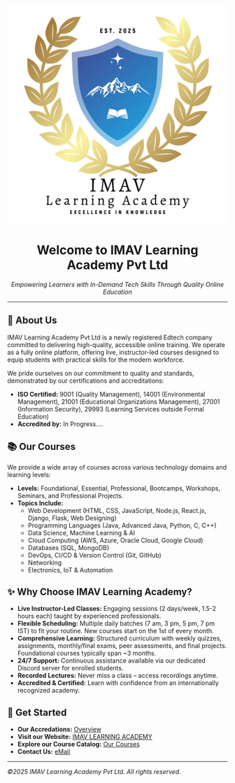 <p align="center">
  <img src="logo.png" alt="LOGO" width="500" height="500">
</p>


<h1 align="center">Welcome to IMAV Learning Academy Pvt Ltd</h1>

<p align="center">
  <em>Empowering Learners with In-Demand Tech Skills Through Quality Online Education</em>
</p>

---

## 👋 About Us

IMAV Learning Academy Pvt Ltd is a newly registered Edtech company committed to delivering high-quality, accessible online training. We operate as a fully online platform, offering live, instructor-led courses designed to equip students with practical skills for the modern workforce.

We pride ourselves on our commitment to quality and standards, demonstrated by our certifications and accreditations:
* **ISO Certified:** 9001 (Quality Management), 14001 (Environmental Management), 21001 (Educational Organizations Management), 27001 (Information Security), 29993 (Learning Services outside Formal Education)
* **Accredited by:** In Progress....

## 📚 Our Courses

We provide a wide array of courses across various technology domains and learning levels:
* **Levels:** Foundational, Essential, Professional, Bootcamps, Workshops, Seminars, and Professional Projects.
* **Topics Include:**
    * Web Development (HTML, CSS, JavaScript, Node.js, React.js, Django, Flask, Web Designing)
    * Programming Languages (Java, Advanced Java, Python, C, C++)
    * Data Science, Machine Learning & AI
    * Cloud Computing (AWS, Azure, Oracle Cloud, Google Cloud)
    * Databases (SQL, MongoDB)
    * DevOps, CI/CD & Version Control (Git, GitHub)
    * Networking
    * Electronics, IoT & Automation

## ✨ Why Choose IMAV Learning Academy?

* **Live Instructor-Led Classes:** Engaging sessions (2 days/week, 1.5-2 hours each) taught by experienced professionals.
* **Flexible Scheduling:** Multiple daily batches (7 am, 3 pm, 5 pm, 7 pm IST) to fit your routine. New courses start on the 1st of every month.
* **Comprehensive Learning:** Structured curriculum with weekly quizzes, assignments, monthly/final exams, peer assessments, and final projects. Foundational courses typically span ~3 months.
* **24/7 Support:** Continuous assistance available via our dedicated Discord server for enrolled students.
* **Recorded Lectures:** Never miss a class – access recordings anytime.
* **Accredited & Certified:** Learn with confidence from an internationally recognized academy.

## 🚀 Get Started
* **Our Accredations:** [Overview](our-accreditations/overview.md) 
* **Visit our Website:** [IMAV LEARNING ACADEMY](https://imav.world)
* **Explore our Course Catalog:** [Our Courses](https://imav-learning-academy.com/courses)
* **Contact Us:** [eMail](info@imav.world)

---
*©2025 IMAV Learning Academy Pvt Ltd. All rights reserved.*
